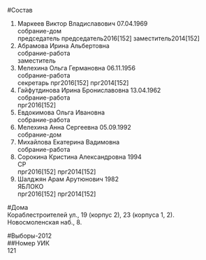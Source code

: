 #Состав  
1. Маркеев Виктор Владиславович 07.04.1969  
    собрание-дом  
    председатель председатель2016[152] заместитель2014[152]  
2. Абрамова Ирина Альбертовна  
    собрание-работа  
    заместитель  
3. Мелехина Ольга Германовна 06.11.1956  
    собрание-работа  
    секретарь прг2016[152] прг2014[152]  
4. Гайфутдинова Ирина Брониславовна 13.04.1962  
    собрание-работа  
    прг2016[152]  
5. Евдокимова Ольга Ивановна  
    собрание-работа  
6. Мелехина Анна Сергеевна 05.09.1992  
    собрание-дом  
7. Михайлова Екатерина Вадимовна  
    собрание-работа  
8. Сорокина Кристина Александровна 1994  
    СР  
    прг2016[152] прг2014[152]  
9. Шалджян Арам Арутюнович 1982  
    ЯБЛОКО  
    прг2016[152] прг2014[152]  
  
#Дома  
Кораблестроителей ул.,     19 (корпус 2), 23 (корпуса 1, 2). Новосмоленская наб.,   8.  
  
#Выборы-2012  
##Номер УИК  
121  
